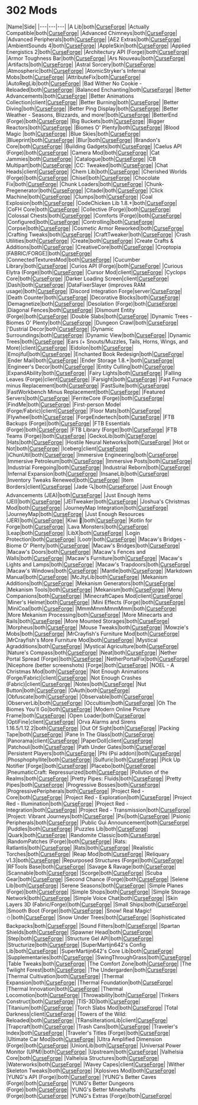 # 302 Mods

|Name|Side|
|---|---|---|
|A Lib|both|[CurseForge](https://www.curseforge.com/minecraft/mc-mods/a-lib)|
|Actually Compatible|both|[CurseForge](https://www.curseforge.com/minecraft/mc-mods/actually-compatible)|
|Advanced Chimneys|both|[CurseForge](https://www.curseforge.com/minecraft/mc-mods/advanced-chimneys)|
|Advanced Peripherals|both|[CurseForge](https://www.curseforge.com/minecraft/mc-mods/advanced-peripherals)|
|AE2 Extras|both|[CurseForge](https://www.curseforge.com/minecraft/mc-mods/ae2-extras)|
|AmbientSounds 4|both|[CurseForge](https://www.curseforge.com/minecraft/mc-mods/ambientsounds)|
|AppleSkin|both|[CurseForge](https://www.curseforge.com/minecraft/mc-mods/appleskin)|
|Applied Energistics 2|both|[CurseForge](https://www.curseforge.com/minecraft/mc-mods/applied-energistics-2)|
|Architectury API (Forge)|both|[CurseForge](https://www.curseforge.com/minecraft/mc-mods/architectury-forge)|
|Armor Toughness Bar|both|[CurseForge](https://www.curseforge.com/minecraft/mc-mods/armor-toughness-bar)|
|Ars Nouveau|both|[CurseForge](https://www.curseforge.com/minecraft/mc-mods/ars-nouveau)|
|Artifacts|both|[CurseForge](https://www.curseforge.com/minecraft/mc-mods/artifacts)|
|Astral Sorcery|both|[CurseForge](https://www.curseforge.com/minecraft/mc-mods/astral-sorcery)|
|Atmospheric|both|[CurseForge](https://www.curseforge.com/minecraft/mc-mods/atmospheric)|
|AtomicStryker's Infernal Mobs|both|[CurseForge](https://www.curseforge.com/minecraft/mc-mods/atomicstrykers-infernal-mobs)|
|AttributeFix|both|[CurseForge](https://www.curseforge.com/minecraft/mc-mods/attributefix)|
|AutoRegLib|both|[CurseForge](https://www.curseforge.com/minecraft/mc-mods/autoreglib)|
|Bad Wither No Cookie - Reloaded|both|[CurseForge](https://www.curseforge.com/minecraft/mc-mods/bad-wither-no-cookie-reloaded)|
|Balanced Enchanting|both|[CurseForge](https://www.curseforge.com/minecraft/mc-mods/balanced-enchanting)|
|Better Advancements|both|[CurseForge](https://www.curseforge.com/minecraft/mc-mods/better-advancements)|
|Better Animations Collection|client|[CurseForge](https://www.curseforge.com/minecraft/mc-mods/better-animations-collection)|
|Better Burning|both|[CurseForge](https://www.curseforge.com/minecraft/mc-mods/better-burning)|
|Better Diving|both|[CurseForge](https://www.curseforge.com/minecraft/mc-mods/better-diving)|
|Better Ping Display|both|[CurseForge](https://www.curseforge.com/minecraft/mc-mods/better-ping-display)|
|Better Weather - Seasons, Blizzards, and more!|both|[CurseForge](https://www.curseforge.com/minecraft/mc-mods/better-weather)|
|BetterEnd (Forge)|both|[CurseForge](https://www.curseforge.com/minecraft/mc-mods/betterend-forge-port)|
|Big Buckets|both|[CurseForge](https://www.curseforge.com/minecraft/mc-mods/bigbuckets)|
|Bigger Reactors|both|[CurseForge](https://www.curseforge.com/minecraft/mc-mods/biggerreactors)|
|Biomes O' Plenty|both|[CurseForge](https://www.curseforge.com/minecraft/mc-mods/biomes-o-plenty)|
|Blood Magic |both|[CurseForge](https://www.curseforge.com/minecraft/mc-mods/blood-magic)|
|Blue Skies|both|[CurseForge](https://www.curseforge.com/minecraft/mc-mods/blue-skies)|
|Blueprint|both|[CurseForge](https://www.curseforge.com/minecraft/mc-mods/blueprint)|
|Blur|both|[CurseForge](https://www.curseforge.com/minecraft/mc-mods/blur)|
|Brandon's Core|both|[CurseForge](https://www.curseforge.com/minecraft/mc-mods/brandons-core)|
|Building Gadgets|both|[CurseForge](https://www.curseforge.com/minecraft/mc-mods/building-gadgets)|
|Caelus API (Forge)|both|[CurseForge](https://www.curseforge.com/minecraft/mc-mods/caelus)|
|Camera Mod|both|[CurseForge](https://www.curseforge.com/minecraft/mc-mods/camera-mod)|
|Cat Jammies|both|[CurseForge](https://www.curseforge.com/minecraft/mc-mods/cat-jammies)|
|Catalogue|both|[CurseForge](https://www.curseforge.com/minecraft/mc-mods/catalogue)|
|CB Multipart|both|[CurseForge](https://www.curseforge.com/minecraft/mc-mods/cb-multipart)|
|CC: Tweaked|both|[CurseForge](https://www.curseforge.com/minecraft/mc-mods/cc-tweaked)|
|Chat Heads|client|[CurseForge](https://www.curseforge.com/minecraft/mc-mods/chat-heads)|
|Chem Lib|both|[CurseForge](https://www.curseforge.com/minecraft/mc-mods/chemlib)|
|Cherished Worlds (Forge)|both|[CurseForge](https://www.curseforge.com/minecraft/mc-mods/cherished-worlds)|
|Chisel|both|[CurseForge](https://www.curseforge.com/minecraft/mc-mods/chisel)|
|Chocolate Fix|both|[CurseForge](https://www.curseforge.com/minecraft/mc-mods/chocolate-fix)|
|Chunk Loaders|both|[CurseForge](https://www.curseforge.com/minecraft/mc-mods/chunk-loaders)|
|Chunk-Pregenerator|both|[CurseForge](https://www.curseforge.com/minecraft/mc-mods/chunkpregenerator)|
|Citadel|both|[CurseForge](https://www.curseforge.com/minecraft/mc-mods/citadel)|
|Click Machine|both|[CurseForge](https://www.curseforge.com/minecraft/mc-mods/click-machine)|
|Clumps|both|[CurseForge](https://www.curseforge.com/minecraft/mc-mods/clumps)|
|Coal Explosion|both|[CurseForge](https://www.curseforge.com/minecraft/mc-mods/coal-explosion)|
|CodeChicken Lib 1.8.+|both|[CurseForge](https://www.curseforge.com/minecraft/mc-mods/codechicken-lib-1-8)|
|CoFH Core|both|[CurseForge](https://www.curseforge.com/minecraft/mc-mods/cofh-core)|
|Collective (Forge)|both|[CurseForge](https://www.curseforge.com/minecraft/mc-mods/collective)|
|Colossal Chests|both|[CurseForge](https://www.curseforge.com/minecraft/mc-mods/colossal-chests)|
|Comforts (Forge)|both|[CurseForge](https://www.curseforge.com/minecraft/mc-mods/comforts)|
|Configured|both|[CurseForge](https://www.curseforge.com/minecraft/mc-mods/configured)|
|Controlling|both|[CurseForge](https://www.curseforge.com/minecraft/mc-mods/controlling)|
|Corpse|both|[CurseForge](https://www.curseforge.com/minecraft/mc-mods/corpse)|
|Cosmetic Armor Reworked|both|[CurseForge](https://www.curseforge.com/minecraft/mc-mods/cosmetic-armor-reworked)|
|Crafting Tweaks|both|[CurseForge](https://www.curseforge.com/minecraft/mc-mods/crafting-tweaks)|
|CraftTweaker|both|[CurseForge](https://www.curseforge.com/minecraft/mc-mods/crafttweaker)|
|Crash Utilities|both|[CurseForge](https://www.curseforge.com/minecraft/mc-mods/crash-utilities)|
|Create|both|[CurseForge](https://www.curseforge.com/minecraft/mc-mods/create)|
|Create Crafts & Additions|both|[CurseForge](https://www.curseforge.com/minecraft/mc-mods/createaddition)|
|CreativeCore|both|[CurseForge](https://www.curseforge.com/minecraft/mc-mods/creativecore)|
|Croptopia [FABRIC/FORGE]|both|[CurseForge](https://www.curseforge.com/minecraft/mc-mods/croptopia-fabric)|
|ConnectedTexturesMod|both|[CurseForge](https://www.curseforge.com/minecraft/mc-mods/ctm)|
|Cucumber Library|both|[CurseForge](https://www.curseforge.com/minecraft/mc-mods/cucumber)|
|Curios API (Forge)|both|[CurseForge](https://www.curseforge.com/minecraft/mc-mods/curios)|
|Curious Elytra (Forge)|both|[CurseForge](https://www.curseforge.com/minecraft/mc-mods/curious-elytra)|
|Cursor Mod|client|[CurseForge](https://www.curseforge.com/minecraft/mc-mods/cursor-mod)|
|Cyclops Core|both|[CurseForge](https://www.curseforge.com/minecraft/mc-mods/cyclops-core)|
|Darker Loading Screen|client|[CurseForge](https://www.curseforge.com/minecraft/mc-mods/darker-loading-screen)|
|Dash|both|[CurseForge](https://www.curseforge.com/minecraft/mc-mods/dash)|
|DataFixerSlayer (improves RAM usage)|both|[CurseForge](https://www.curseforge.com/minecraft/mc-mods/datafixerslayer)|
|Discord Integration Forge|server|[CurseForge](https://www.curseforge.com/minecraft/mc-mods/dcintegration)|
|Death Counter|both|[CurseForge](https://www.curseforge.com/minecraft/mc-mods/death-counter)|
|Decorative Blocks|both|[CurseForge](https://www.curseforge.com/minecraft/mc-mods/decorative-blocks)|
|Demagnetize|both|[CurseForge](https://www.curseforge.com/minecraft/mc-mods/demagnetize)|
|Desolation (Forge)|both|[CurseForge](https://www.curseforge.com/minecraft/mc-mods/desolation-forge)|
|Diagonal Fences|both|[CurseForge](https://www.curseforge.com/minecraft/mc-mods/diagonal-fences)|
|Dismount Entity (Forge)|both|[CurseForge](https://www.curseforge.com/minecraft/mc-mods/dismount-entity)|
|Double Slabs|both|[CurseForge](https://www.curseforge.com/minecraft/mc-mods/double-slabs)|
|Dynamic Trees - Biomes O' Plenty|both|[CurseForge](https://www.curseforge.com/minecraft/mc-mods/dtbop)|
|Dungeon Crawl|both|[CurseForge](https://www.curseforge.com/minecraft/mc-mods/dungeon-crawl)|
|'Dustrial Decor|both|[CurseForge](https://www.curseforge.com/minecraft/mc-mods/dustrial-decor)|
|Dynamic Surroundings|both|[CurseForge](https://www.curseforge.com/minecraft/mc-mods/dynamic-surroundings)|
|Dynamic View|both|[CurseForge](https://www.curseforge.com/minecraft/mc-mods/dynamic-view)|
|Dynamic Trees|both|[CurseForge](https://www.curseforge.com/minecraft/mc-mods/dynamictrees)|
|Ears (+ Snouts/Muzzles, Tails, Horns, Wings, and More)|client|[CurseForge](https://www.curseforge.com/minecraft/mc-mods/ears)|
|Eidolon|both|[CurseForge](https://www.curseforge.com/minecraft/mc-mods/eidolon)|
|Emojiful|both|[CurseForge](https://www.curseforge.com/minecraft/mc-mods/emojiful)|
|Enchanted Book Redesign|both|[CurseForge](https://www.curseforge.com/minecraft/mc-mods/enchanted-book-redesign)|
|Ender Mail|both|[CurseForge](https://www.curseforge.com/minecraft/mc-mods/ender-mail)|
|Ender Storage 1.8.+|both|[CurseForge](https://www.curseforge.com/minecraft/mc-mods/ender-storage-1-8)|
|Engineer's Decor|both|[CurseForge](https://www.curseforge.com/minecraft/mc-mods/engineers-decor)|
|Entity Culling|both|[CurseForge](https://www.curseforge.com/minecraft/mc-mods/entity-culling)|
|ExpandAbility|both|[CurseForge](https://www.curseforge.com/minecraft/mc-mods/expandability)|
|Fairy Lights|both|[CurseForge](https://www.curseforge.com/minecraft/mc-mods/fairy-lights)|
|Falling Leaves (Forge)|client|[CurseForge](https://www.curseforge.com/minecraft/mc-mods/falling-leaves-forge)|
|Farsight|both|[CurseForge](https://www.curseforge.com/minecraft/mc-mods/farsight)|
|Fast Furnace minus Replacement|both|[CurseForge](https://www.curseforge.com/minecraft/mc-mods/fastfurnace-minus-replacement)|
|FastSuite|both|[CurseForge](https://www.curseforge.com/minecraft/mc-mods/fastsuite)|
|FastWorkbench Minus Replacement|both|[CurseForge](https://www.curseforge.com/minecraft/mc-mods/fastworkbench-minus-replacement)|
|Featured Servers|both|[CurseForge](https://www.curseforge.com/minecraft/mc-mods/featured-servers)|
|FerriteCore (Forge)|both|[CurseForge](https://www.curseforge.com/minecraft/mc-mods/ferritecore)|
|FindMe|both|[CurseForge](https://www.curseforge.com/minecraft/mc-mods/findme)|
|First-person Model (Forge/Fabric)|client|[CurseForge](https://www.curseforge.com/minecraft/mc-mods/first-person-model)|
|Floor Mats|both|[CurseForge](https://www.curseforge.com/minecraft/mc-mods/floor-mats)|
|Flywheel|both|[CurseForge](https://www.curseforge.com/minecraft/mc-mods/flywheel)|
|ForgeEndertech|both|[CurseForge](https://www.curseforge.com/minecraft/mc-mods/forgeendertech)|
|FTB Backups (Forge)|both|[CurseForge](https://www.curseforge.com/minecraft/mc-mods/ftb-backups-forge)|
|FTB Essentials (Forge)|both|[CurseForge](https://www.curseforge.com/minecraft/mc-mods/ftb-essentials-forge)|
|FTB Library (Forge)|both|[CurseForge](https://www.curseforge.com/minecraft/mc-mods/ftb-library-forge)|
|FTB Teams (Forge)|both|[CurseForge](https://www.curseforge.com/minecraft/mc-mods/ftb-teams-forge)|
|GeckoLib|both|[CurseForge](https://www.curseforge.com/minecraft/mc-mods/geckolib)|
|Hats|both|[CurseForge](https://www.curseforge.com/minecraft/mc-mods/hats)|
|Hostile Neural Networks|both|[CurseForge](https://www.curseforge.com/minecraft/mc-mods/hostile-neural-networks)|
|Hot or Not|both|[CurseForge](https://www.curseforge.com/minecraft/mc-mods/hot-or-not)|
|Iceberg|client|[CurseForge](https://www.curseforge.com/minecraft/mc-mods/iceberg)|
|iChunUtil|both|[CurseForge](https://www.curseforge.com/minecraft/mc-mods/ichunutil)|
|Immersive Engineering|both|[CurseForge](https://www.curseforge.com/minecraft/mc-mods/immersive-engineering)|
|Immersive Petroleum|both|[CurseForge](https://www.curseforge.com/minecraft/mc-mods/immersive-petroleum)|
|Immersive Posts|both|[CurseForge](https://www.curseforge.com/minecraft/mc-mods/immersiveposts)|
|Industrial Foregoing|both|[CurseForge](https://www.curseforge.com/minecraft/mc-mods/industrial-foregoing)|
|Industrial Reborn|both|[CurseForge](https://www.curseforge.com/minecraft/mc-mods/industrial-reborn)|
|Infernal Expansion|both|[CurseForge](https://www.curseforge.com/minecraft/mc-mods/infernal-expansion)|
|InsaneLib|both|[CurseForge](https://www.curseforge.com/minecraft/mc-mods/insanelib)|
|Inventory Tweaks Renewed|both|[CurseForge](https://www.curseforge.com/minecraft/mc-mods/inventory-tweaks-renewed)|
|Item Borders|client|[CurseForge](https://www.curseforge.com/minecraft/mc-mods/item-borders)|
|Jade 🔍|both|[CurseForge](https://www.curseforge.com/minecraft/mc-mods/jade)|
|Just Enough Advancements (JEA)|both|[CurseForge](https://www.curseforge.com/minecraft/mc-mods/jea)|
|Just Enough Items (JEI)|both|[CurseForge](https://www.curseforge.com/minecraft/mc-mods/jei)|
|JEITweaker|both|[CurseForge](https://www.curseforge.com/minecraft/mc-mods/jeitweaker)|
|Joshua's Christmas Mod|both|[CurseForge](https://www.curseforge.com/minecraft/mc-mods/joshuas-christmas-mod)|
|JourneyMap Integration|both|[CurseForge](https://www.curseforge.com/minecraft/mc-mods/journeymap-integration)|
|JourneyMap|both|[CurseForge](https://www.curseforge.com/minecraft/mc-mods/journeymap)|
|Just Enough Resources (JER)|both|[CurseForge](https://www.curseforge.com/minecraft/mc-mods/just-enough-resources-jer)|
|Kiwi 🥝|both|[CurseForge](https://www.curseforge.com/minecraft/mc-mods/kiwi)|
|Kotlin for Forge|both|[CurseForge](https://www.curseforge.com/minecraft/mc-mods/kotlin-for-forge)|
|Lava Monsters|both|[CurseForge](https://www.curseforge.com/minecraft/mc-mods/lava-monsters)|
|Leap|both|[CurseForge](https://www.curseforge.com/minecraft/mc-mods/leap)|
|LibX|both|[CurseForge](https://www.curseforge.com/minecraft/mc-mods/libx)|
|Login Protection|both|[CurseForge](https://www.curseforge.com/minecraft/mc-mods/login-protection)|
|Lootr|both|[CurseForge](https://www.curseforge.com/minecraft/mc-mods/lootr)|
|Macaw's Bridges - Biome O' Plenty|both|[CurseForge](https://www.curseforge.com/minecraft/mc-mods/macaws-bridges-biome-o-plenty)|
|Macaw's Bridges|both|[CurseForge](https://www.curseforge.com/minecraft/mc-mods/macaws-bridges)|
|Macaw's Doors|both|[CurseForge](https://www.curseforge.com/minecraft/mc-mods/macaws-doors)|
|Macaw's Fences and Walls|both|[CurseForge](https://www.curseforge.com/minecraft/mc-mods/macaws-fences-and-walls)|
|Macaw's Furniture|both|[CurseForge](https://www.curseforge.com/minecraft/mc-mods/macaws-furniture)|
|Macaw's Lights and Lamps|both|[CurseForge](https://www.curseforge.com/minecraft/mc-mods/macaws-lights-and-lamps)|
|Macaw's Trapdoors|both|[CurseForge](https://www.curseforge.com/minecraft/mc-mods/macaws-trapdoors)|
|Macaw's Windows|both|[CurseForge](https://www.curseforge.com/minecraft/mc-mods/macaws-windows)|
|Mantle|both|[CurseForge](https://www.curseforge.com/minecraft/mc-mods/mantle)|
|Markdown Manual|both|[CurseForge](https://www.curseforge.com/minecraft/mc-mods/markdownmanual)|
|McJtyLib|both|[CurseForge](https://www.curseforge.com/minecraft/mc-mods/mcjtylib)|
|Mekanism Additions|both|[CurseForge](https://www.curseforge.com/minecraft/mc-mods/mekanism-additions)|
|Mekanism Generators|both|[CurseForge](https://www.curseforge.com/minecraft/mc-mods/mekanism-generators)|
|Mekanism Tools|both|[CurseForge](https://www.curseforge.com/minecraft/mc-mods/mekanism-tools)|
|Mekanism|both|[CurseForge](https://www.curseforge.com/minecraft/mc-mods/mekanism)|
|Menu Companions|both|[CurseForge](https://www.curseforge.com/minecraft/mc-mods/menu-companions)|
|MinecraftCapes Mod|client|[CurseForge](https://www.curseforge.com/minecraft/mc-mods/minecraftcapes-mod)|
|Miner's Helmet|both|[CurseForge](https://www.curseforge.com/minecraft/mc-mods/miners-helmet)|
|Mini Effects (Forge)|both|[CurseForge](https://www.curseforge.com/minecraft/mc-mods/mini-effects)|
|MiniCoal|both|[CurseForge](https://www.curseforge.com/minecraft/mc-mods/minicoal)|
|MmmMmmMmmMmm|both|[CurseForge](https://www.curseforge.com/minecraft/mc-mods/mmmmmmmmmmmm)|
|More Mekanism Processing|both|[CurseForge](https://www.curseforge.com/minecraft/mc-mods/more-mekanism-processing)|
|More Minecarts and Rails|both|[CurseForge](https://www.curseforge.com/minecraft/mc-mods/more-minecarts)|
|More Mounted Storages|both|[CurseForge](https://www.curseforge.com/minecraft/mc-mods/more-mounted-storages)|
|Morpheus|both|[CurseForge](https://www.curseforge.com/minecraft/mc-mods/morpheus)|
|Mouse Tweaks|both|[CurseForge](https://www.curseforge.com/minecraft/mc-mods/mouse-tweaks)|
|Mowzie's Mobs|both|[CurseForge](https://www.curseforge.com/minecraft/mc-mods/mowzies-mobs)|
|MrCrayfish's Furniture Mod|both|[CurseForge](https://www.curseforge.com/minecraft/mc-mods/mrcrayfish-furniture-mod)|
|MrCrayfish's More Furniture Mod|both|[CurseForge](https://www.curseforge.com/minecraft/mc-mods/mrcrayfish-more-furniture-mod)|
|Mystical Agradditions|both|[CurseForge](https://www.curseforge.com/minecraft/mc-mods/mystical-agradditions)|
|Mystical Agriculture|both|[CurseForge](https://www.curseforge.com/minecraft/mc-mods/mystical-agriculture)|
|Nature's Compass|both|[CurseForge](https://www.curseforge.com/minecraft/mc-mods/natures-compass)|
|Neat|both|[CurseForge](https://www.curseforge.com/minecraft/mc-mods/neat)|
|Nether Portal Spread (Forge)|both|[CurseForge](https://www.curseforge.com/minecraft/mc-mods/nether-portal-spread)|
|NetherPortalFix|both|[CurseForge](https://www.curseforge.com/minecraft/mc-mods/netherportalfix)|
|Nicephore (better screenshots) [Forge]|both|[CurseForge](https://www.curseforge.com/minecraft/mc-mods/nicephore)|
|NOEL - A Christmas Mod|both|[CurseForge](https://www.curseforge.com/minecraft/mc-mods/noel-christmas-mod)|
|Not Enough Animations (Forge/Fabric)|client|[CurseForge](https://www.curseforge.com/minecraft/mc-mods/not-enough-animations)|
|Not Enough Crashes (Fabric)|client|[CurseForge](https://www.curseforge.com/minecraft/mc-mods/not-enough-crashes)|
|Notes|both|[CurseForge](https://www.curseforge.com/minecraft/mc-mods/notes)|
|Nut Button|both|[CurseForge](https://www.curseforge.com/minecraft/mc-mods/nut-button)|
|OAuth|both|[CurseForge](https://www.curseforge.com/minecraft/mc-mods/oauth)|
|Obfuscate|both|[CurseForge](https://www.curseforge.com/minecraft/mc-mods/obfuscate)|
|Observable|both|[CurseForge](https://www.curseforge.com/minecraft/mc-mods/observable)|
|ObserverLib|both|[CurseForge](https://www.curseforge.com/minecraft/mc-mods/observerlib)|
|Occultism|both|[CurseForge](https://www.curseforge.com/minecraft/mc-mods/occultism)|
|Oh The Biomes You'll Go|both|[CurseForge](https://www.curseforge.com/minecraft/mc-mods/oh-the-biomes-youll-go)|
|Modern Online Picture Frame|both|[CurseForge](https://www.curseforge.com/minecraft/mc-mods/online-picture-frame)|
|Open Loader|both|[CurseForge](https://www.curseforge.com/minecraft/mc-mods/open-loader)|
|OptiFine|client|[CurseForge](https://optifine.net)|
|Orva Alarms and Sirens 1.16.5/1.12.2|both|[CurseForge](https://www.curseforge.com/minecraft/mc-mods/orva-alarms)|
|Out Of Sight|both|[CurseForge](https://www.curseforge.com/minecraft/mc-mods/out-of-sight)|
|Packing Tape|both|[CurseForge](https://www.curseforge.com/minecraft/mc-mods/packing-tape)|
|Pane In The Glass|both|[CurseForge](https://www.curseforge.com/minecraft/mc-mods/pane-in-the-glass)|
|Panorama|client|[CurseForge](https://www.curseforge.com/minecraft/mc-mods/panorama)|
|PaperDoll|client|[CurseForge](https://www.curseforge.com/minecraft/mc-mods/paperdoll)|
|Patchouli|both|[CurseForge](https://www.curseforge.com/minecraft/mc-mods/patchouli)|
|Path Under Gates|both|[CurseForge](https://www.curseforge.com/minecraft/mc-mods/path-under-gates)|
|Persistent Players|both|[CurseForge](https://www.curseforge.com/minecraft/mc-mods/persistent-players)|
|Phi (Psi addon)|both|[CurseForge](https://www.curseforge.com/minecraft/mc-mods/phi)|
|Phosphophyllite|both|[CurseForge](https://www.curseforge.com/minecraft/mc-mods/phosphophyllite)|
|Sulfuric|both|[CurseForge](https://www.curseforge.com/minecraft/mc-mods/phosphor-reforged)|
|Pick Up Notifier [Forge]|both|[CurseForge](https://www.curseforge.com/minecraft/mc-mods/pick-up-notifier)|
|Placebo|both|[CurseForge](https://www.curseforge.com/minecraft/mc-mods/placebo)|
|PneumaticCraft: Repressurized|both|[CurseForge](https://www.curseforge.com/minecraft/mc-mods/pneumaticcraft-repressurized)|
|Pollution of the Realms|both|[CurseForge](https://www.curseforge.com/minecraft/mc-mods/pollution-of-the-realms)|
|Pretty Pipes: Fluids|both|[CurseForge](https://www.curseforge.com/minecraft/mc-mods/pretty-pipes-fluids)|
|Pretty Pipes|both|[CurseForge](https://www.curseforge.com/minecraft/mc-mods/pretty-pipes)|
|Progressive Bosses|both|[CurseForge](https://www.curseforge.com/minecraft/mc-mods/progressive-bosses)|
|ProgressivePeripherals|both|[CurseForge](https://www.curseforge.com/minecraft/mc-mods/progressiveperipherals)|
|Project Red - Core|both|[CurseForge](https://www.curseforge.com/minecraft/mc-mods/project-red-core)|
|Project Red - Exploration|both|[CurseForge](https://www.curseforge.com/minecraft/mc-mods/project-red-exploration)|
|Project Red - Illumination|both|[CurseForge](https://www.curseforge.com/minecraft/mc-mods/project-red-illumination)|
|Project Red - Integration|both|[CurseForge](https://www.curseforge.com/minecraft/mc-mods/project-red-integration)|
|Project Red - Transmission|both|[CurseForge](https://www.curseforge.com/minecraft/mc-mods/project-red-transmission)|
|Project: Vibrant Journeys|both|[CurseForge](https://www.curseforge.com/minecraft/mc-mods/project-vibrant-journeys)|
|Psi|both|[CurseForge](https://www.curseforge.com/minecraft/mc-mods/psi)|
|Psionic Peripherals|both|[CurseForge](https://www.curseforge.com/minecraft/mc-mods/psionic-peripherals)|
|Public Gui Announcement|both|[CurseForge](https://www.curseforge.com/minecraft/mc-mods/public-gui-announcement)|
|Puddles|both|[CurseForge](https://www.curseforge.com/minecraft/mc-mods/puddles)|
|Puzzles Lib|both|[CurseForge](https://www.curseforge.com/minecraft/mc-mods/puzzles-lib)|
|Quark|both|[CurseForge](https://www.curseforge.com/minecraft/mc-mods/quark)|
|Randomite Classic|both|[CurseForge](https://www.curseforge.com/minecraft/mc-mods/randomite-classic)|
|RandomPatches (Forge)|both|[CurseForge](https://www.curseforge.com/minecraft/mc-mods/randompatches-forge)|
|Rats: Ratlantis|both|[CurseForge](https://www.curseforge.com/minecraft/mc-mods/rats-ratlantis)|
|Rats|both|[CurseForge](https://www.curseforge.com/minecraft/mc-mods/rats)|
|Realistic Torches|both|[CurseForge](https://www.curseforge.com/minecraft/mc-mods/realistic-torches)|
|Reap Mod|both|[CurseForge](https://www.curseforge.com/minecraft/mc-mods/reap-mod)|
|Reliquary v1.3|both|[CurseForge](https://www.curseforge.com/minecraft/mc-mods/reliquary-v1-3)|
|Repurposed Structures (Forge)|both|[CurseForge](https://www.curseforge.com/minecraft/mc-mods/repurposed-structures)|
|RFTools Base|both|[CurseForge](https://www.curseforge.com/minecraft/mc-mods/rftools-base)|
|Savage & Ravage|both|[CurseForge](https://www.curseforge.com/minecraft/mc-mods/savage-and-ravage)|
|Scannable|both|[CurseForge](https://www.curseforge.com/minecraft/mc-mods/scannable)|
|Scorge|both|[CurseForge](https://www.curseforge.com/minecraft/mc-mods/scorge)|
|Scuba Gear|both|[CurseForge](https://www.curseforge.com/minecraft/mc-mods/scuba-gear)|
|Second Chance (Forge)|both|[CurseForge](https://www.curseforge.com/minecraft/mc-mods/second-chance-forge)|
|Selene Lib|both|[CurseForge](https://www.curseforge.com/minecraft/mc-mods/selene)|
|Serene Seasons|both|[CurseForge](https://www.curseforge.com/minecraft/mc-mods/serene-seasons)|
|Simple Planes (Forge)|both|[CurseForge](https://www.curseforge.com/minecraft/mc-mods/simple-planes)|
|Simple Shops|both|[CurseForge](https://www.curseforge.com/minecraft/mc-mods/simple-shops)|
|Simple Storage Network|both|[CurseForge](https://www.curseforge.com/minecraft/mc-mods/simple-storage-network)|
|Simple Voice Chat|both|[CurseForge](https://www.curseforge.com/minecraft/mc-mods/simple-voice-chat)|
|Skin Layers 3D (Fabric/Forge)|both|[CurseForge](https://www.curseforge.com/minecraft/mc-mods/skin-layers-3d)|
|Small Ships|both|[CurseForge](https://www.curseforge.com/minecraft/mc-mods/small-ships)|
|Smooth Boot (Forge)|both|[CurseForge](https://www.curseforge.com/minecraft/mc-mods/smooth-boot-forge)|
|Snow! Real Magic! ⛄|both|[CurseForge](https://www.curseforge.com/minecraft/mc-mods/snow-real-magic)|
|Snow Under Trees|both|[CurseForge](https://www.curseforge.com/minecraft/mc-mods/snow-under-trees)|
|Sophisticated Backpacks|both|[CurseForge](https://www.curseforge.com/minecraft/mc-mods/sophisticated-backpacks)|
|Sound Filters|both|[CurseForge](https://www.curseforge.com/minecraft/mc-mods/sound-filters)|
|Spartan Shields|both|[CurseForge](https://www.curseforge.com/minecraft/mc-mods/spartan-shields)|
|Spawner Head|both|[CurseForge](https://www.curseforge.com/minecraft/mc-mods/spawner-head)|
|Step|both|[CurseForge](https://www.curseforge.com/minecraft/mc-mods/step)|
|Structure Gel API|both|[CurseForge](https://www.curseforge.com/minecraft/mc-mods/structure-gel-api)|
|Structurize|both|[CurseForge](https://www.curseforge.com/minecraft/mc-mods/structurize)|
|SuperMartijn642's Config Lib|both|[CurseForge](https://www.curseforge.com/minecraft/mc-mods/supermartijn642s-config-lib)|
|SuperMartijn642's Core Lib|both|[CurseForge](https://www.curseforge.com/minecraft/mc-mods/supermartijn642s-core-lib)|
|Supplementaries|both|[CurseForge](https://www.curseforge.com/minecraft/mc-mods/supplementaries)|
|SwingThroughGrass|both|[CurseForge](https://www.curseforge.com/minecraft/mc-mods/swingthroughgrass)|
|Table Tweaks|both|[CurseForge](https://www.curseforge.com/minecraft/mc-mods/table-tweaks)|
|The Comfort Zone|both|[CurseForge](https://www.curseforge.com/minecraft/mc-mods/the-comfort-zone)|
|The Twilight Forest|both|[CurseForge](https://www.curseforge.com/minecraft/mc-mods/the-twilight-forest)|
|The Undergarden|both|[CurseForge](https://www.curseforge.com/minecraft/mc-mods/the-undergarden)|
|Thermal Cultivation|both|[CurseForge](https://www.curseforge.com/minecraft/mc-mods/thermal-cultivation)|
|Thermal Expansion|both|[CurseForge](https://www.curseforge.com/minecraft/mc-mods/thermal-expansion)|
|Thermal Foundation|both|[CurseForge](https://www.curseforge.com/minecraft/mc-mods/thermal-foundation)|
|Thermal Innovation|both|[CurseForge](https://www.curseforge.com/minecraft/mc-mods/thermal-innovation)|
|Thermal Locomotion|both|[CurseForge](https://www.curseforge.com/minecraft/mc-mods/thermal-locomotion)|
|Throwability|both|[CurseForge](https://www.curseforge.com/minecraft/mc-mods/throwability)|
|Tinkers Construct|both|[CurseForge](https://www.curseforge.com/minecraft/mc-mods/tinkers-construct)|
|TIS-3D|both|[CurseForge](https://www.curseforge.com/minecraft/mc-mods/tis-3d)|
|Titanium|both|[CurseForge](https://www.curseforge.com/minecraft/mc-mods/titanium)|
|Torch Slabs Mod|both|[CurseForge](https://www.curseforge.com/minecraft/mc-mods/torchslabs-mod)|
|Total Darkness|client|[CurseForge](https://www.curseforge.com/minecraft/mc-mods/total-darkness)|
|Towers of the Wild: Reloaded|both|[CurseForge](https://www.curseforge.com/minecraft/mc-mods/towers-of-the-wild-reloaded)|
|TRansliterationLib|client|[CurseForge](https://www.curseforge.com/minecraft/mc-mods/transliterationlib)|
|Trapcraft|both|[CurseForge](https://www.curseforge.com/minecraft/mc-mods/trapcraft)|
|Trash Cans|both|[CurseForge](https://www.curseforge.com/minecraft/mc-mods/trash-cans)|
|Traveler's Index|both|[CurseForge](https://www.curseforge.com/minecraft/mc-mods/travelers-index)|
|Traveler's Titles (Forge)|both|[CurseForge](https://www.curseforge.com/minecraft/mc-mods/travelers-titles)|
|Ultimate Car Mod|both|[CurseForge](https://www.curseforge.com/minecraft/mc-mods/ultimate-car-mod)|
|Ultra Amplified Dimension (Forge)|both|[CurseForge](https://www.curseforge.com/minecraft/mc-mods/ultra-amplified-mod)|
|UnionLib|both|[CurseForge](https://www.curseforge.com/minecraft/mc-mods/unionlib)|
|Universal Power Monitor (UPM)|both|[CurseForge](https://www.curseforge.com/minecraft/mc-mods/universal-power-monitor-upm)|
|Upstream|both|[CurseForge](https://www.curseforge.com/minecraft/mc-mods/upstream)|
|Valhelsia Core|both|[CurseForge](https://www.curseforge.com/minecraft/mc-mods/valhelsia-core)|
|Valhelsia Structures|both|[CurseForge](https://www.curseforge.com/minecraft/mc-mods/valhelsia-structures)|
|Waterworks|both|[CurseForge](https://www.curseforge.com/minecraft/mc-mods/waterworks)|
|Wavey Capes|client|[CurseForge](https://www.curseforge.com/minecraft/mc-mods/waveycapes)|
|Wither Skeleton Tweaks|both|[CurseForge](https://www.curseforge.com/minecraft/mc-mods/wither-skeleton-tweaks)|
|Xplosives Mod|both|[CurseForge](https://www.curseforge.com/minecraft/mc-mods/xplosives-mod)|
|YUNG's API (Forge)|both|[CurseForge](https://www.curseforge.com/minecraft/mc-mods/yungs-api)|
|YUNG's Better Caves (Forge)|both|[CurseForge](https://www.curseforge.com/minecraft/mc-mods/yungs-better-caves)|
|YUNG's Better Dungeons (Forge)|both|[CurseForge](https://www.curseforge.com/minecraft/mc-mods/yungs-better-dungeons)|
|YUNG's Better Mineshafts (Forge)|both|[CurseForge](https://www.curseforge.com/minecraft/mc-mods/yungs-better-mineshafts-forge)|
|YUNG's Extras (Forge)|both|[CurseForge](https://www.curseforge.com/minecraft/mc-mods/yungs-extras)|
